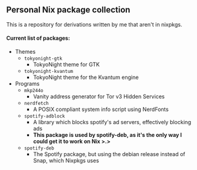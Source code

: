 ## Personal Nix package collection
This is a repository for derivations written by me that aren't in nixpkgs.

#### Current list of packages:
- Themes
    - `tokyonight-gtk`
        - TokyoNight theme for GTK
    - `tokyonight-kvantum`
        - TokyoNight theme for the Kvantum engine
- Programs
    - `mkp244o`
        - Vanity address generator for Tor v3 Hidden Services
    - `nerdfetch`
        - A POSIX compliant system info script using NerdFonts
    - `spotify-adblock`
        - A library which blocks spotify's ad servers, effectively blocking ads
        - **This package is used by spotify-deb, as it's the only way I could get it to work on Nix >.>**
    - `spotify-deb`
        - The Spotify package, but using the debian release instead of Snap, which Nixpkgs uses
